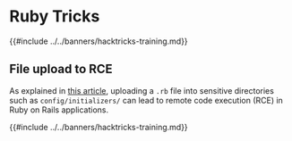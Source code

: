 # Ruby Tricks

{{#include ../../banners/hacktricks-training.md}}

## File upload to RCE

As explained in [this article](https://www.offsec.com/blog/cve-2024-46986/), uploading a `.rb` file into sensitive directories such as `config/initializers/` can lead to remote code execution (RCE) in Ruby on Rails applications.

{{#include ../../banners/hacktricks-training.md}}



